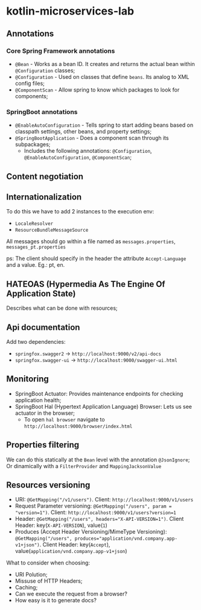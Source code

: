 # kotlin-microservices-lab

## Annotations

### Core Spring Framework annotations
- `@Bean` - Works as a bean ID. It creates and returns the actual bean within `@Configuration` classes;
- `@Configuration` - Used on classes that define `beans`. Its analog to XML config files; 
- `@ComponentScan` -  Allow spring to know which packages to look for components;

### SpringBoot annotations
- `@EnableAutoConfiguration` -  Tells spring to start adding beans based on classpath settings, other beans, and property settings;
- `@SpringBootApplication` - Does a component scan through its subpackages;
    - Includes the following annotations: `@Configuration`, `@EnableAutoConfiguration`, `@ComponentScan`;
        

## Content negotiation


## Internationalization
To do this we have to add 2 instances to the execution env:
- `LocaleResolver`
- `ResourceBundleMessageSource`

All messages should go within a file named as `messages.properties`, `messages_pt.properties` 

ps: The client should specify in the header the attribute `Accept-Language` and a value. Eg.: pt, en.

## HATEOAS (Hypermedia As The Engine Of Application State)
Describes what can be done with resources;

## Api documentation

Add two dependencies:
- `springfox.swagger2` -> `http://localhost:9000/v2/api-docs`
- `springfox.swagger-ui` -> `http://localhost:9000/swagger-ui.html`

## Monitoring
- SpringBoot Actuator: Provides maintenance endpoints for checking application health;
- SpringBoot Hal (Hypertext Application Language) Browser: Lets us see actuator in the browser;
    - To open `hal browser` navigate to `http://localhost:9000/browser/index.html`
    
## Properties filtering
We can do this statically at the `Bean` level with the annotation `@JsonIgnore`;
Or dinamically with a `FilterProvider` and `MappingJacksonValue`

## Resources versioning
- URI: `@GetMapping("/v1/users")`. Client: `http://localhost:9000/v1/users`
- Request Parameter versioning: `@GetMapping("/users", param = "version=1")`. Client: `http://localhost:9000/v1/users?version=1` 
- Header: `@GetMapping("/users", headers="X-API-VERSION=1")`. Client Header: key(`X-API-VERSION`), value(`1`)
- Produces (Accept Header Versioning/MimeType Versioning): `@GetMapping("/users", produces="application/vnd.company.app-v1+json")`. Client Header: key(`Accept`), value(`application/vnd.company.app-v1+json`)

What to consider when choosing:
- URI Polution;
- Missuse of HTTP Headers;
- Caching;
- Can we execute the request from a browser?
- How easy is it to generate docs?
